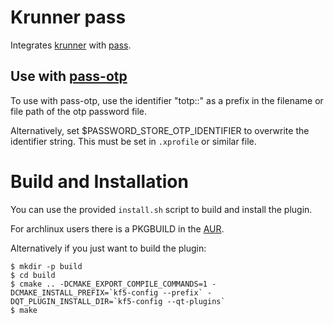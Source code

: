 Krunner pass
============

Integrates [krunner](https://userbase.kde.org/Plasma/Krunner) with [pass](https://www.passwordstore.org).

## Use with [pass-otp](https://github.com/tadfisher/pass-otp)

To use with pass-otp, use the identifier "totp::" as a prefix in the filename or file path of the otp password file.

Alternatively, set $PASSWORD_STORE_OTP_IDENTIFIER to overwrite the identifier string. This must be set in `.xprofile`
or similar file.

Build and Installation
======================

You can use the provided `install.sh` script to build and install the plugin.

For archlinux users there is a PKGBUILD in the [AUR](https://aur.archlinux.org/packages/krunner-pass).

Alternatively if you just want to build the plugin:

```
$ mkdir -p build
$ cd build
$ cmake .. -DCMAKE_EXPORT_COMPILE_COMMANDS=1 -DCMAKE_INSTALL_PREFIX=`kf5-config --prefix` -DQT_PLUGIN_INSTALL_DIR=`kf5-config --qt-plugins`
$ make
```


